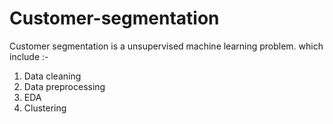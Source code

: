 # Customer-segmentation

Customer segmentation is a unsupervised machine learning problem.
which include :- 

1. Data cleaning
2. Data preprocessing
3. EDA
4. Clustering
